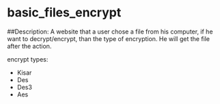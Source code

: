 # basic_files_encrypt
##Description:
A website that a user chose a file from his computer, if he want to decrypt/encrypt, than the type of encryption.
He will get the file after the action.

encrypt types:
- Kisar
- Des
- Des3
- Aes
